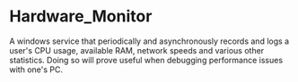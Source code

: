 # Hardware_Monitor
A windows service that periodically and asynchronously records and logs a user's CPU usage, available RAM, network speeds and various other statistics. Doing so will prove useful when debugging performance issues with one's PC.

